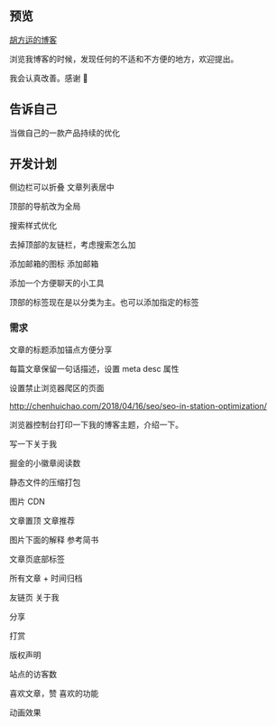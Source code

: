 
## 预览

[胡方运的博客](https://hufangyun.com)

浏览我博客的时候，发现任何的不适和不方便的地方，欢迎提出。

我会认真改善。感谢 🙏


## 告诉自己

当做自己的一款产品持续的优化

## 开发计划

侧边栏可以折叠 文章列表居中

顶部的导航改为全局

搜索样式优化

去掉顶部的友链栏，考虑搜索怎么加

添加邮箱的图标 添加邮箱

添加一个方便聊天的小工具

顶部的标签现在是以分类为主。也可以添加指定的标签

### 需求

文章的标题添加锚点方便分享

每篇文章保留一句话描述，设置 meta desc 属性

设置禁止浏览器爬区的页面

http://chenhuichao.com/2018/04/16/seo/seo-in-station-optimization/

浏览器控制台打印一下我的博客主题，介绍一下。

写一下关于我

掘金的小徽章阅读数

静态文件的压缩打包

图片 CDN

文章置顶 文章推荐

图片下面的解释  参考简书

文章页底部标签

所有文章 + 时间归档

友链页 关于我

分享

打赏

版权声明

站点的访客数

喜欢文章，赞 喜欢的功能

动画效果
